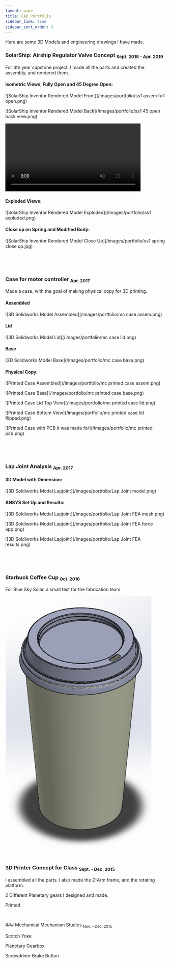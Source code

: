 ```yaml
---
layout: page
title: CAD Portfolio
sidebar_link: true
sidebar_sort_order: 3
---
```


Here are some 3D Models and engineering drawings I have made.

### SolarShip: Airship Regulator Valve Concept <sub> Sept. 2018 - Apr. 2019 </sub>
For 4th year capstone project. I made all the parts and created the assembly, and rendered them.

#### Isometric Views, Fully Open and 45 Degree Open:

![SolarShip Inventor Rendered Model Front](/images/portfolio/ss1 assem full open.png)

![SolarShip Inventor Rendered Model Back](/images/portfolio/ss1 45 open back view.png)

<a href="https://gyazo.com/415405b4618acde840b53b577b668791"><video alt="Valve Opening" width="425" muted loop playsinline controls><source src="https://i.gyazo.com/415405b4618acde840b53b577b668791.mp4" type="video/mp4" /></video></a>

#### Exploded Views:

![SolarShip Inventor Rendered Model Exploded](/images/portfolio/ss1 exploded.png)

#### Close up on Spring and Modified Body:

![SolarShip Inventor Rendered Model Close Up](/images/portfolio/ss1 spring close up.jpg)

<p>&nbsp;</p> 
<p>&nbsp;</p> 

### Case for motor controller <sub> Apr. 2017 </sub>
Made a case, with the goal of making physical copy for 3D printing.

#### Assembled

![3D Solidworks Model Assembled](/images/portfolio/mc case assem.png)

#### Lid

![3D Solidworks Model Lid](/images/portfolio/mc case lid.png)

#### Base

[3D Solidworks Model Base](/images/portfolio/mc case base.png)

#### Physical Copy.

![Printed Case Assembled](/images/portfolio/mc printed case assem.png)

![Printed Case Base](/images/portfolio/mc printed case base.png)

![Printed Case Lid Top View](/images/portfolio/mc printed case lid.png)

![Printed Case Bottom View](/images/portfolio/mc printed case lid flipped.png)

![Printed Case with PCB it was made for](/images/portfolio/mc printed pcb.png)

<p>&nbsp;</p> 
<p>&nbsp;</p> 

### Lap Joint Analysis <sub> Apr. 2017 </sub>

#### 3D Model with Dimension:

![3D Soldiworks Model Lapjoint](/images/portfolio/Lap Joint model.png)

#### ANSYS Set Up and Results:

![3D Soldiworks Model Lapjoint](/images/portfolio/Lap Joint FEA mesh.png)

![3D Soldiworks Model Lapjoint](/images/portfolio/Lap Joint FEA force app.png)

![3D Soldiworks Model Lapjoint](/images/portfolio/Lap Joint FEA results.png)

<p>&nbsp;</p> 
<p>&nbsp;</p> 

### Starbuck Coffee Cup <sub> Oct. 2016 </sub>
For Blue Sky Solar, a small test for the fabrication team.

![3D CATIA Model Coffee Cup](/_images/portfolio/coffee-cup.png)

<p>&nbsp;</p> 

### 3D Printer Concept for Class <sub> Sept. - Dec. 2015 </sub>
I assembled all the parts. I also made the Z-Arm frame, and the rotating platform.

2 Different Planetary gears I designed and made.

Printed

<p>&nbsp;</p> 
### Mechanical Mechanism Studies <sub> Nov. - Dec. 2015 </sub>

Scotch Yoke

Planetary Gearbox

Screwdriver Brake Button
